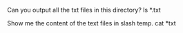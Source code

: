 Can you output all the txt files in this directory?
  ls *.txt

Show me the content of the text files in slash temp.
  cat *txt
